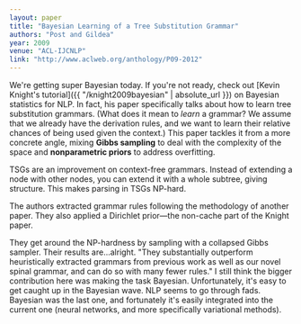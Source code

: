 ```yaml
---
layout: paper
title: "Bayesian Learning of a Tree Substitution Grammar"
authors: "Post and Gildea"
year: 2009
venue: "ACL-IJCNLP"
link: "http://www.aclweb.org/anthology/P09-2012"
---
```


We're getting super Bayesian today. If you're not ready, check out [Kevin Knight's tutorial]({{ "/knight2009bayesian" | absolute_url }}) on Bayesian statistics for NLP. In fact, his paper specifically talks about how to learn tree substitution grammars. (What does it mean to *learn* a grammar? We assume that we already have the derivation rules, and we want to learn their relative chances of being used given the context.) This paper tackles it from a more concrete angle, mixing **Gibbs sampling** to deal with the complexity of the space and **nonparametric priors** to address overfitting.

<!--more-->

TSGs are an improvement on context-free grammars. Instead of extending a node with other nodes, you can extend it with a whole subtree, giving structure. This makes parsing in TSGs NP-hard.

The authors extracted grammar rules following the methodology of another paper. They also applied a Dirichlet prior—the non-cache part of the Knight paper.

They get around the NP-hardness by sampling with a collapsed Gibbs sampler. Their results are...alright. "They substantially outperform heuristically extracted grammars from previous work as well as our novel spinal grammar, and can do so with many fewer rules." I still think the bigger contribution here was making the task Bayesian. Unfortunately, it's easy to get caught up in the Bayesian wave. NLP seems to go through fads. Bayesian was the last one, and fortunately it's easily integrated into the current one (neural networks, and more specifically variational methods). 
